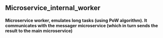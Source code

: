## Microservice_internal_worker

#### Microservice worker, emulates long tasks (using PoW algorithm). It communicates with the messager microservice (which in turn sends the result to the main microservice)

